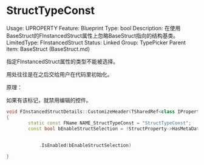 # StructTypeConst

Usage: UPROPERTY
Feature: Blueprint
Type: bool
Description: 在使用BaseStruct的FInstancedStruct属性上忽略BaseStruct指向的结构基类。
LimitedType: FInstancedStruct
Status: Linked
Group: TypePicker
Parent item: BaseStruct (BaseStruct.md)

指定FInstancedStruct属性的类型不能被选择。

用处往往是在之后交给用户在代码里初始化。

原理：

如果有该标记，就禁用编辑的控件。

```cpp
void FInstancedStructDetails::CustomizeHeader(TSharedRef<class IPropertyHandle> StructPropertyHandle, class FDetailWidgetRow& HeaderRow, IPropertyTypeCustomizationUtils& StructCustomizationUtils)
{
		static const FName NAME_StructTypeConst = "StructTypeConst";
		const bool bEnableStructSelection = !StructProperty->HasMetaData(NAME_StructTypeConst);
			
			
			.IsEnabled(bEnableStructSelection)

}
```
